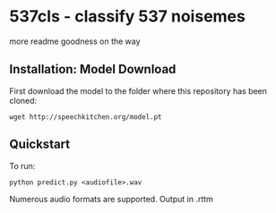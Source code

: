 # 537cls - classify 537 noisemes

more readme goodness on the way

## Installation: Model Download
First download the model to the folder where this repository has been cloned:
```
wget http://speechkitchen.org/model.pt
```

## Quickstart
To run:
```
python predict.py <audiofile>.wav
```

Numerous audio formats are supported. Output in <audiofile>.rttm
